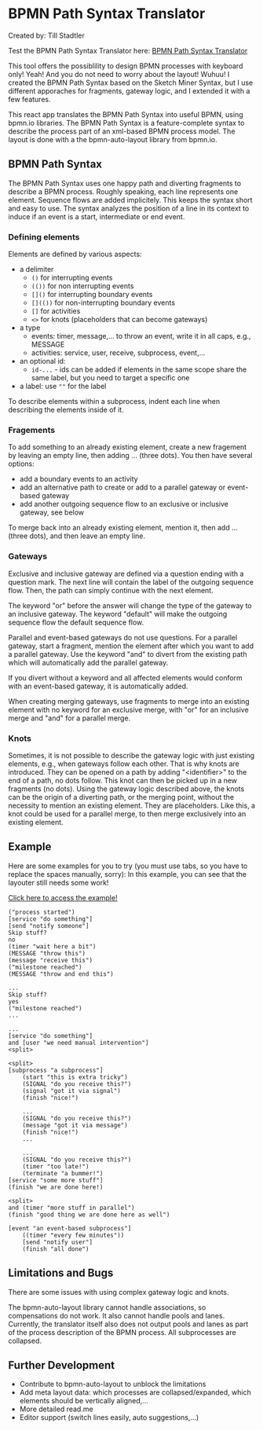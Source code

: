 # BPMN Path Syntax Translator

Created by: Till Stadtler

Test the BPMN Path Syntax Translator here: [BPMN Path Syntax Translator](https://camunda-community-hub.github.io/path-syntax-translator/)

This tool offers the possiblility to design BPMN processes with keyboard only! Yeah! And you do not need to worry about the layout! Wuhuu!
I created the BPMN Path Syntax based on the Sketch Miner Syntax, but I use different apporaches for fragments, gateway logic, and I extended it with a few features.

This react app translates the BPMN Path Syntax into useful BPMN, using bpmn.io libraries. The BPMN Path Syntax is a feature-complete syntax to describe the process part of an xml-based BPMN process model. The layout is done with a the bpmn-auto-layout library from bpmn.io.

## BPMN Path Syntax

The BPMN Path Syntax uses one happy path and diverting fragments to describe a BPMN process. Roughly speaking, each line represents one element. Sequence flows are added implicitely. This keeps the syntax short and easy to use. The syntax analyzes the position of a line in its context to induce if an event is a start, intermediate or end event.

### Defining elements

Elements are defined by various aspects:

-   a delimiter
    -   `()` for interrupting events
    -   `(())` for non interrupting events
    -   `[]()` for interrupting boundary events
    -   `[](())` for non-interrupting boundary events
    -   `[]` for activities
    -   `<>` for knots (placeholders that can become gateways)
-   a type
    -   events: timer, message,... to throw an event, write it in all caps, e.g., MESSAGE
    -   activities: service, user, receive, subprocess, event,...
-   an optional id:
    -   `id-...` - ids can be added if elements in the same scope share the same label, but you need to target a specific one
-   a label: use `""` for the label

To describe elements within a subprocess, indent each line when describing the elements inside of it.

### Fragements

To add something to an already existing element, create a new fragement by leaving an empty line, then adding ... (three dots). You then have several options:

-   add a boundary events to an activity
-   add an alternative path to create or add to a parallel gateway or event-based gateway
-   add another outgoing sequence flow to an exclusive or inclusive gateway, see below

To merge back into an already existing element, mention it, then add ... (three dots), and then leave an empty line.

### Gateways

Exclusive and inclusive gateway are defined via a question ending with a question mark. The next line will contain the label of the outgoing sequence flow. Then, the path can simply continue with the next element.

The keyword "or" before the answer will change the type of the gateway to an inclusive gateway. The keyword "default" will make the outgoing sequence flow the default sequence flow.

Parallel and event-based gateways do not use questions. For a parallel gateway, start a fragment, mention the element after which you want to add a parallel gateway. Use the keyword "and" to divert from the existing path which will automatically add the parallel gateway.

If you divert without a keyword and all affected elements would conform with an event-based gateway, it is automatically added.

When creating merging gateways, use fragments to merge into an existing element with no keyword for an exclusive merge, with "or" for an inclusive merge and "and" for a parallel merge.

### Knots

Sometimes, it is not possible to describe the gateway logic with just existing elements, e.g., when gateways follow each other. That is why knots are introduced. They can be opened on a path by adding "\<identifier\>" to the end of a path, no dots follow. This knot can then be picked up in a new fragments (no dots). Using the gateway logic described above, the knots can be the origin of a diverting path, or the merging point, without the necessity to mention an existing element. They are placeholders. Like this, a knot could be used for a parallel merge, to then merge exclusively into an existing element.

## Example

Here are some examples for you to try (you must use tabs, so you have to replace the spaces manually, sorry):
In this example, you can see that the layouter still needs some work!

[Click here to access the example!](http://localhost:5174/path-syntax-translator?syntax=%28%22process+started%22%29%0A%5Bservice+%22do+something%22%5D%0A%5Bsend+%22notify+someone%22%5D%0ASkip+stuff%3F%0Ano%0A%28timer+%22wait+here+a+bit%22%29%0A%28MESSAGE+%22throw+this%22%29%0A%28message+%22receive+this%22%29%0A%28%22milestone+reached%22%29%0A%28MESSAGE+%22throw+and+end+this%22%29%0A%0A...%0ASkip+stuff%3F%0Ayes%0A%28%22milestone+reached%22%29%0A...%0A%0A...%0A%5Bservice+%22do+something%22%5D%0Aand+%5Buser+%22we+need+manual+intervention%22%5D%0A%3Csplit%3E%0A%0A%3Csplit%3E%0A%5Bsubprocess+%22a+subprocess%22%5D%0A%09%28start+%22this+is+extra+tricky%22%29%0A%09%28SIGNAL+%22do+you+receive+this%3F%22%29%0A%09%28signal+%22got+it+via+signal%22%29%0A%09%28finish+%22nice%21%22%29%0A%0A%09...%0A%09%28SIGNAL+%22do+you+receive+this%3F%22%29%0A%09%28message+%22got+it+via+message%22%29%0A%09%28finish+%22nice%21%22%29%0A%09...%0A%0A%09...%0A%09%28SIGNAL+%22do+you+receive+this%3F%22%29%0A%09%28timer+%22too+late%21%22%29%0A%09%28terminate+%22a+bummer%21%22%29%0A%5Bservice+%22some+more+stuff%22%5D%0A%28finish+%22we+are+done+here%21%29%0A%0A%3Csplit%3E%0Aand+%28timer+%22more+stuff+in+parallel%22%29%0A%28finish+%22good+thing+we+are+done+here+as+well%22%29%0A%0A%5Bevent+%22an+event-based+subprocess%22%5D%0A%09%28%28timer+%22every+few+minutes%22%29%29%0A%09%5Bsend+%22notify+user%22%5D%0A%09%28finish+%22all+done%22%29)

```
("process started")
[service "do something"]
[send "notify someone"]
Skip stuff?
no
(timer "wait here a bit")
(MESSAGE "throw this")
(message "receive this")
("milestone reached")
(MESSAGE "throw and end this")

...
Skip stuff?
yes
("milestone reached")
...

...
[service "do something"]
and [user "we need manual intervention"]
<split>

<split>
[subprocess "a subprocess"]
	(start "this is extra tricky")
	(SIGNAL "do you receive this?")
	(signal "got it via signal")
	(finish "nice!")

	...
	(SIGNAL "do you receive this?")
	(message "got it via message")
	(finish "nice!")
	...

	...
	(SIGNAL "do you receive this?")
	(timer "too late!")
	(terminate "a bummer!")
[service "some more stuff"]
(finish "we are done here!)

<split>
and (timer "more stuff in parallel")
(finish "good thing we are done here as well")

[event "an event-based subprocess"]
	((timer "every few minutes"))
	[send "notify user"]
	(finish "all done")
```

## Limitations and Bugs

There are some issues with using complex gateway logic and knots.

The bpmn-auto-layout library cannot handle associations, so compensations do not work. It also cannot handle pools and lanes. Currently, the translator itself also does not output pools and lanes as part of the process description of the BPMN process. All subprocesses are collapsed.

## Further Development

-   Contribute to bpmn-auto-layout to unblock the limitations
-   Add meta layout data: which processes are collapsed/expanded, which elements should be vertically aligned,...
-   More detailed read.me
-   Editor support (switch lines easily, auto suggestions,...)
